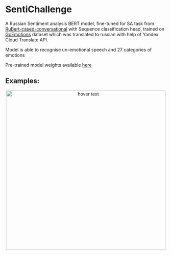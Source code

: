 # SentiChallenge

A Russian Sentiment analysis BERT model, fine-tuned for SA task from 
[RuBert-cased-conversational](https://huggingface.co/DeepPavlov/rubert-base-cased-conversational) 
with Sequence classification head, trained on [GoEmotions](https://ai.googleblog.com/2021/10/goemotions-dataset-for-fine-grained.html)
dataset which was translated to russian with help of Yandex Cloud Translate API.

Model is able to recognise un-emotional speech and 27 categories of emotions

Pre-trained model weights available [here](
https://drive.google.com/drive/folders/1-09VNNqAQ0uuwEZz6so6eiL85cVNzDAy?usp=sharing)

Examples:
---

<p align="center">
  <img src="https://github.com/stas1f1/SentiChallenge/blob/main/example.png" width="500" title="hover text">
</p>
